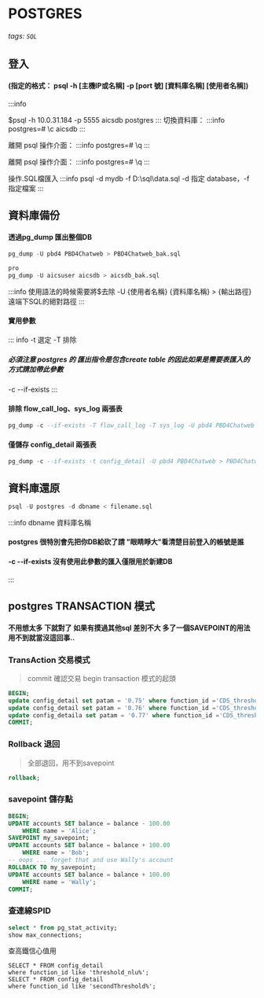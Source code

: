 
# POSTGRES 
###### tags: `SQL`


## 登入
#### (指定的格式： psql -h [主機IP或名稱] -p [port 號] [資料庫名稱] [使用者名稱])
:::info

$psql -h 10.0.31.184 -p 5555 aicsdb postgres
:::
切換資料庫：
:::info
postgres=# \c aicsdb
:::


離開 psql 操作介面：
:::info
postgres=# \q
:::


離開 psql 操作介面：
:::info
postgres=# \q
:::


操作.SQL檔匯入
:::info
psql -d mydb -f D:\sql\data.sql
-d 指定 database，-f 指定檔案
:::



## 資料庫備份

#### 透過pg_dump 匯出整個DB
```sql
pg_dump -U pbd4 PBD4Chatweb > PBD4Chatweb_bak.sql

pro
pg_dump -U aicsuser aicsdb > aicsdb_bak.sql
```
:::info
使用語法的時候需要將$去除
-U {使用者名稱} {資料庫名稱}
    > {輸出路徑} 遠端下SQL的絕對路徑
:::


#### 實用參數
::: info 
-t 選定
-T 排除
##### 必須注意 postgres 的 匯出指令是包含create table 的因此如果是需要表匯入的方式請加帶此參數
-c --if-exists
:::

#### 排除 flow_call_log、sys_log 兩張表
```sql
pg_dump -c --if-exists -T flow_call_log -T sys_log -U pbd4 PBD4Chatweb > PBD4Chatweb_bak.sql
```

#### 僅儲存 config_detail 兩張表
```sql
pg_dump -c --if-exists -t config_detail -U pbd4 PBD4Chatweb > PBD4Chatweb_bak.sql
```

## 資料庫還原
```sql
psql -U postgres -d dbname < filename.sql
```
:::info
dbname 資料庫名稱
#### postgres 很特別會先把你DB給砍了請 "眼睛睜大"看清楚目前登入的帳號是誰

#### -c --if-exists 沒有使用此參數的匯入僅限用於新建DB
:::


## postgres TRANSACTION 模式

#### 不用想太多 下就對了 如果有摸過其他sql 差別不大 多了一個SAVEPOINT的用法 用不到就當沒這回事..

### TransAction 交易模式
> commit 確認交易
> begin transaction 模式的起頭 
```sql
BEGIN;
update config_detail set patam = '0.75' where function_id ='CDS_threshold_nlu_current';
update config_detail set patam = '0.76' where function_id ='CDS_threshold_nlu_current';
update config_detaila set patam = '0.77' where function_id ='CDS_threshold_nlu_current';
COMMIT; 
```

### Rollback 退回
>全部退回，用不到savepoint
```sql
rollback;
```


### savepoint 儲存點
```sql
BEGIN;
UPDATE accounts SET balance = balance - 100.00
    WHERE name = 'Alice';
SAVEPOINT my_savepoint;
UPDATE accounts SET balance = balance + 100.00
    WHERE name = 'Bob';
-- oops ... forget that and use Wally's account
ROLLBACK TO my_savepoint;
UPDATE accounts SET balance = balance + 100.00
    WHERE name = 'Wally';
COMMIT;
```

### 查連線SPID
```sql
select * from pg_stat_activity;
show max_connections;
```

查高鐵信心值用
```
SELECT * FROM config_detail
where function_id like 'threshold_nlu%';
SELECT * FROM config_detail
where function_id like 'secondThreshold%';
```
